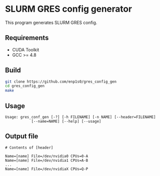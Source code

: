 # SLURM GRES config generator
This program generates SLURM GRES config.

## Requirements
- CUDA Toolkit
- GCC >= 4.8

## Build
```bash
git clone https://github.com/enp1s0/gres_config_gen
cd gres_config_gen
make
```

## Usage
```
Usage: gres_conf_gen [-?] [-h FILENAME] [-n NAME] [--header=FILENAME]
            [--name=NAME] [--help] [--usage]
```

## Output file
```
# Contents of [header]

Name=[name] File=/dev/nvidia0 CPUs=0-A
Name=[name] File=/dev/nvidia1 CPUs=A-B
...
Name=[name] File=/dev/nvidiaX CPUs=Q-P
```
